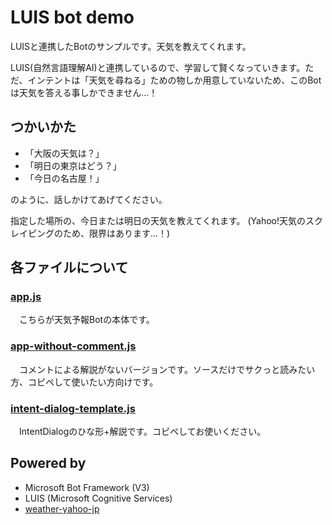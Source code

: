 # LUIS bot demo

LUISと連携したBotのサンプルです。天気を教えてくれます。

LUIS(自然言語理解AI)と連携しているので、学習して賢くなっていきます。ただ、インテントは「天気を尋ねる」ための物しか用意していないため、このBotは天気を答える事しかできません...！


## つかいかた

* 「大阪の天気は？」
* 「明日の東京はどう？」
* 「今日の名古屋！」

のように、話しかけてあげてください。

指定した場所の、今日または明日の天気を教えてくれます。 (Yahoo!天気のスクレイピングのため、限界はあります...！)


## 各ファイルについて

### [app.js](https://github.com/okajax/luis-bot-demo/blob/master/app.js)
　こちらが天気予報Botの本体です。


### [app-without-comment.js](https://github.com/okajax/luis-bot-demo/blob/master/app-without-comment.js)
　コメントによる解説がないバージョンです。ソースだけでサクっと読みたい方、コピペして使いたい方向けです。


### [intent-dialog-template.js](https://github.com/okajax/luis-bot-demo/blob/master/intent-dialog-template.js)
　IntentDialogのひな形+解説です。コピペしてお使いください。


## Powered by
* Microsoft Bot Framework (V3)
* LUIS (Microsoft Cognitive Services)
* [weather-yahoo-jp](https://www.npmjs.com/package/weather-yahoo-jp)

